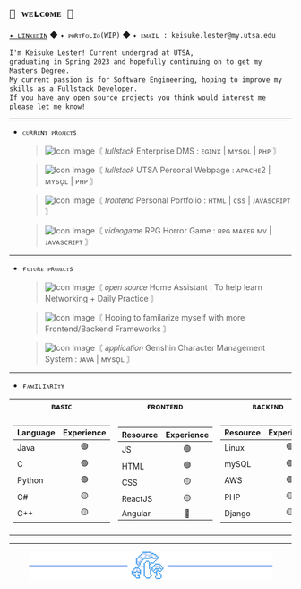 ## `🌿 ᴡᴇʟᴄᴏᴍᴇ 🌿`
[`✦ ʟɪɴᴋᴇᴅɪɴ`](https://www.linkedin.com/in/keisuke-lester-4326851b6/) ◆ `✦ ᴘᴏʀᴛғᴏʟɪᴏ(WIP)` ◆ `✦ ᴇᴍᴀɪʟ : keisuke.lester@my.utsa.edu`

    I'm Keisuke Lester! Current undergrad at UTSA, 
    graduating in Spring 2023 and hopefully continuing on to get my Masters Degree. 
    My current passion is for Software Engineering, hoping to improve my skills as a Fullstack Developer. 
    If you have any open source projects you think would interest me please let me know!
------
- `ᴄᴜʀʀᴇɴᴛ ᴘʀᴏᴊᴇᴄᴛs`
  
  ><img width="20" src="https://imgur.com/rzRlaDz.png" alt="Icon Image">〘 𝑓𝑢𝑙𝑙𝑠𝑡𝑎𝑐𝑘 Enterprise DMS : ᴇɢɪɴx | ᴍʏsᴏ̨ʟ | ᴘʜᴘ 〙
  
  ><img width="20" src="https://imgur.com/rzRlaDz.png" alt="Icon Image">〘 𝑓𝑢𝑙𝑙𝑠𝑡𝑎𝑐𝑘 UTSA Personal Webpage : ᴀᴘᴀᴄʜᴇ2 | ᴍʏsᴏ̨ʟ | ᴘʜᴘ 〙
  
  ><img width="20" src="https://imgur.com/rzRlaDz.png" alt="Icon Image">〘 𝑓𝑟𝑜𝑛𝑡𝑒𝑛𝑑 Personal Portfolio : ʜᴛᴍʟ | ᴄss | ᴊᴀᴠᴀsᴄʀɪᴘᴛ 〙
  
  ><img width="20" src="https://imgur.com/rzRlaDz.png" alt="Icon Image">〘 𝑣𝑖𝑑𝑒𝑜𝑔𝑎𝑚𝑒 RPG Horror Game : ʀᴘɢ ᴍᴀᴋᴇʀ ᴍᴠ | ᴊᴀᴠᴀsᴄʀɪᴘᴛ 〙
------
- `ғᴜᴛᴜʀᴇ ᴘʀᴏᴊᴇᴄᴛs`

  ><img width="20" src="https://imgur.com/rzRlaDz.png" alt="Icon Image">〘 𝑜𝑝𝑒𝑛 𝑠𝑜𝑢𝑟𝑐𝑒 Home Assistant : To help learn Networking + Daily Practice 〙
  
  ><img width="20" src="https://imgur.com/rzRlaDz.png" alt="Icon Image">〘 Hoping to familarize myself with more Frontend/Backend Frameworks 〙
  
  ><img width="20" src="https://imgur.com/rzRlaDz.png" alt="Icon Image">〘 𝑎𝑝𝑝𝑙𝑖𝑐𝑎𝑡𝑖𝑜𝑛 Genshin Character Management System : ᴊᴀᴠᴀ | ᴍʏsᴏ̨ʟ 〙
------
- `ғᴀᴍɪʟɪᴀʀɪᴛʏ`

<table>
<tr>
    <th>ʙᴀsɪᴄ</th>
    <th>ғʀᴏɴᴛᴇɴᴅ</th>
    <th>ʙᴀᴄᴋᴇɴᴅ</th>
    <th>sᴏғᴛᴡᴀʀᴇ</th>
</tr>
<tr><td>
    
|Language|Experience| 
|---     |:---:     |
|Java    |       🟢|
|C       |       🟢|
|Python  |       🟢|
|C#      |       🟡|
|C++     |       🟡|
    
</td><td>
    
|Resource|Experience| 
|---     |:---:     |
|JS      |       🟢|
|HTML    |       🟢|
|CSS     |       🟡|
|ReactJS |       🟡|
|Angular |       🔴|
    
</td><td>
    
|Resource|Experience| 
|---     |:---:     |
|Linux   |       🟢|
|mySQL   |       🟢|
|AWS     |       🟢|
|PHP     |       🟡|
|Django  |       🟡|
    
</td><td>
    
|Software|Experience| 
|---     |:---:     |
|MS Apps |       🟢|
|Unity   |       🟢|
|Eclipse |       🟢|
|RPG Maker|      🟡|
|Git/Github|     🟡|

</td></tr></table>

------

<p align="center">
    <img width="435" src="https://github.com/KeisukeL/Portfolio-Webpage-Static/blob/main/Images/divider1.png" alt="Divider Image">
</p>
